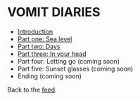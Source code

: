 # VOMIT DIARIES

- [Introduction](https://www.todepond.com/wikiblogarden/health/vomit/diaries/introduction)
- [Part one: Sea level](https://www.todepond.com/wikiblogarden/health/vomit/diaries/sea-level)
- [Part two: Days](https://www.todepond.com/wikiblogarden/health/vomit/diaries/days)
- [Part three: In your head](https://www.todepond.com/wikiblogarden/health/vomit/diaries/in-your-head)
- Part four: Letting go (coming soon)
- Part five: Sunset glasses (coming soon)
- Ending (coming soon)

Back to the [feed](/feed).
